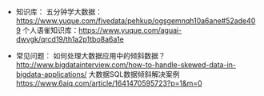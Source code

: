 * 知识库：
五分钟学大数据：https://www.yuque.com/fivedata/pehkup/ogsgemnqh10a6ane#52ade409
个人语雀知识库：https://www.yuque.com/aguai-dwvgk/qrcd19/th1a2p1tbo8a6a1e


* 常见问题：
如何处理大数据应用中的倾斜数据？
http://www.bigdatainterview.com/how-to-handle-skewed-data-in-bigdata-applications/
大数据SQL数据倾斜解决案例 
https://www.6aiq.com/article/1641470595723?p=1&m=0
